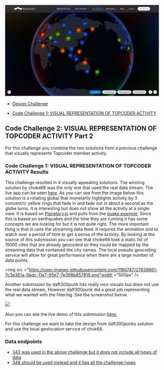 

<img src="img/Desktop.jpg" width="750" />

* [Design Challenge](https://www.topcoder.com/challenge-details/30055851/?type=design&noncache=true)

* [Code Challenge 1: VISUAL REPRESENTATION OF TOPCODER ACTIVITY ](https://www.topcoder.com/challenge-details/30057746/)

## Code Challenge 2: VISUAL REPRESENTATION OF TOPCODER ACTIVITY Part 2

For this challenge you combine the two solutions from a previous challenge that visually represents Topcoder member activity.

### Code Challenge 1: VISUAL REPRESENTATION OF TOPCODER ACTIVITY Results
This challenge resulted in 4 visually appealing solutions.  The winning solution by choke68 was the only one that used the real data stream.  The live app can be seen [here](https://coronav2-choke68.herokuapp.com/). As you can see from the image below this solution is a rotating global that monetarily highlights activity by 3 concentric yellow rings that fade in and fade out in about a second as the globe turns.  It is interesting but does not show all the activity at a single view.  It is based on [Planetary.js](http://planetaryjs.com/) and pulls from the [quake example](http://planetaryjs.com/examples/quake.html).   Since this is based on earthquakes and the time they are running it has some concepts we are looking for but it is not quite right.   The more important thing is that is uses the streaming data feed.    It requires the animation and to watch over a period of time to get a sense of the activity.  By looking at the source of this submission you can see that choke68 took a static list of 15000 cites that are already geocoded so they could be mapped by the streaming data that contained the city names.  The local pseudo geocoding service will allow for great performance when there are a large number of data points.

<img src ="https://user-images.githubusercontent.com/1180747/27639661-7c3a361a-5bdc-11e7-95e7-7e398b857819.png"width ="500px" />

Another submission by daft300punk has really nice visuals but does not use the real data stream, However daft300punk did a great job representing what we wanted with the filtering.  See the screenshot below.

<img src="https://user-images.githubusercontent.com/1180747/27639805-f4de1fc8-5bdc-11e7-9807-0c20c61ff9d2.png" width="500px" />

Also you can see the live demo of this submission [here:](https://corona2-daft300punk.herokuapp.com/)

For this challenge we want to take the design from daft300punks solution and use the local geolocation service of chok68.

### Data endpoints

 * [343 was used in the above challenge but it does not include all types of data](https://api.topcoder.com/v4/looks/343/run/json/)
 * [349 should be used instead and it has all the challenge types](https://api.topcoder.com/v4/looks/339/run/json/)
